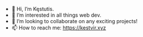 - 👋 Hi, I’m Kęstutis.
- 👀 I’m interested in all things web dev.
- 💞️ I’m looking to collaborate on any exciting projects!
- 📫 How to reach me: https://kestvir.xyz


<!---
kestvir/kestvir is a ✨ special ✨ repository because its `README.md` (this file) appears on your GitHub profile.
You can click the Preview link to take a look at your changes.
--->
